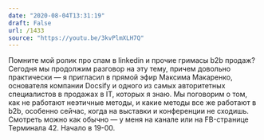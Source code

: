 ```yaml
---
date: "2020-08-04T13:31:19"
draft: False
url: /1433
source: "https://youtu.be/3kvPlmXLH7Q"
---
```


Помните мой ролик про спам в linkedin и прочие гримасы b2b продаж? Сегодня мы продолжим разговор на эту тему, причем довольно практически — я пригласил в прямой эфир Максима Макаренко, основателя компании Docsify и одного из самых авторитетных специалистов в продажах в IT, которых я знаю. Мы поговорим о том, как не работают неэтичные методы, и какие методы все же работают в b2b, особенно сейчас, когда на выставки и конференции не сходишь.
Смотреть можно как обычно — у меня на канале или на FB-странице Терминала 42. Начало в 19-00.
